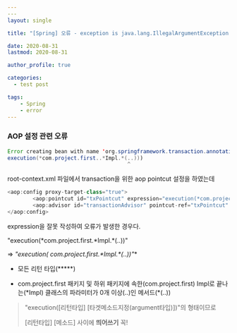 ```yaml
---
​---
layout: single

title: "[Spring] 오류 - exception is java.lang.IllegalArgumentException: Pointcut is not well-formed"

date: 2020-08-31
lastmod: 2020-08-31

author_profile: true

categories: 
  - test post

tags: 
    - Spring
    - error
---
```




### AOP 설정 관련 오류



```java
Error creating bean with name 'org.springframework.transaction.annotation.AnnotationTransactionAttributeSource#0': Initialization of bean failed; nested exception is java.lang.IllegalArgumentException: Pointcut is not well-formed: expecting 'name pattern' at character position 38
execution(*com.project.first..*Impl.*(..)))
                                      ^
```



root-context.xml 파일에서 transaction을 위한 aop pointcut 설정을 하였는데

```java
<aop:config proxy-target-class="true">
		<aop:pointcut id="txPointcut" expression="execution(*com.project.first..*Impl.*(..)))" />
		<aop:advisor id="transactionAdvisor" pointcut-ref="txPointcut" advice-ref="txAdvice" />
</aop:config>
```

expression을 잘못 작성하여 오류가 발생한 경우다.



"execution(\*com.project.first.\*Impl.*(..))"

⇒ **"execution(* com.project.first.\*Impl.\*(..))"**

- 모든 리턴 타입(*****) 

- com.project.first 패키지 및 하위 패키지에 속한(com.project.first) Impl로 끝나는(\*Impl) 클래스의 파라미터가 0개 이상(..)인 메서드(*(..)) 

  

>"execution([리턴타입] [타겟메소드지정(argument타입)])"의 형태이므로
>
>[리턴타입] [메소드] 사이에 **띄어쓰기** 꼭!

<br><br><br><br><br>